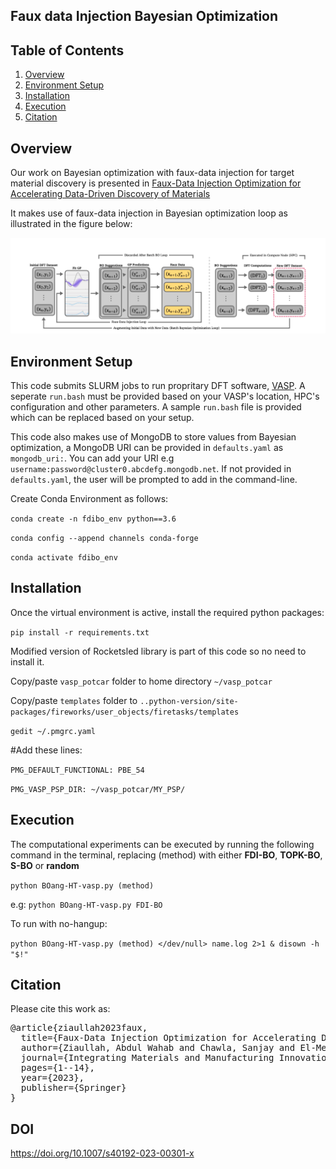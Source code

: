 ## Faux data Injection Bayesian Optimization
## Table of Contents


1. [Overview](#overview)
2. [Environment Setup](#env)
3. [Installation](#installation)
4. [Execution](#exe)
5. [Citation](#cite)


## Overview
<a name="overview"></a>
Our work on Bayesian optimization with faux-data injection for target material discovery is presented in [Faux-Data Injection Optimization for Accelerating Data-Driven Discovery of Materials](https://link.springer.com/article/10.1007/s40192-023-00301-x)

It makes use of faux-data injection in Bayesian optimization loop as illustrated in the figure below: 

![image info](img/bo_loop.png)

## Environment Setup
<a name="env"></a>

This code submits SLURM jobs to run propritary DFT software, [VASP](https://www.vasp.at/). A seperate `run.bash` must be provided based on your VASP's location, HPC's configuration and other parameters. A sample `run.bash` file is provided which can be replaced based on your setup. 

This code also makes use of MongoDB to store values from Bayesian optimization, a MongoDB URI can be provided in `defaults.yaml` as `mongodb_uri:`. You can add your URI e.g `username:password@cluster0.abcdefg.mongodb.net`. If not provided in `defaults.yaml`, the user will be prompted to add in the command-line. 

Create Conda Environment as follows:

`conda create -n fdibo_env python==3.6`

`conda config --append channels conda-forge`

`conda activate fdibo_env`

## Installation
<a name="installation"></a>
Once the virtual environment is active, install the required python packages: 

`pip install -r requirements.txt`

Modified version of Rocketsled library is part of this code so no need to install it. 

Copy/paste `vasp_potcar` folder to home directory `~/vasp_potcar`

Copy/paste `templates` folder to `..python-version/site-packages/fireworks/user_objects/firetasks/templates`

`gedit ~/.pmgrc.yaml`

#Add these lines:

`PMG_DEFAULT_FUNCTIONAL: PBE_54`

`PMG_VASP_PSP_DIR: ~/vasp_potcar/MY_PSP/`


## Execution 

The computational experiments can be executed by running the following command in the terminal, replacing (method) with either **FDI-BO**, 
                       **TOPK-BO**,
                       **S-BO** or
                       **random** 

`python BOang-HT-vasp.py (method)`

e.g: `python BOang-HT-vasp.py FDI-BO`

To run with no-hangup:

`python BOang-HT-vasp.py (method) </dev/null> name.log 2>1 & disown -h "$!"`

                       
## Citation 
<a name="cite"></a>

Please cite this work as:

<pre>@article{ziaullah2023faux,
  title={Faux-Data Injection Optimization for Accelerating Data-Driven Discovery of Materials},
  author={Ziaullah, Abdul Wahab and Chawla, Sanjay and El-Mellouhi, Fedwa},
  journal={Integrating Materials and Manufacturing Innovation},
  pages={1--14},
  year={2023},
  publisher={Springer}
}
</pre>

## DOI
https://doi.org/10.1007/s40192-023-00301-x
